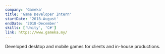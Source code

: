 ```yaml
---
company: 'Gameka'
title: 'Game Developer Intern'
startDate: '2018-August'
endDate: '2018-December'
skills: ['Unity', 'C#']
link: https://www.gameka.my/
---
```


Developed desktop and mobile games for clients and in-house productions.